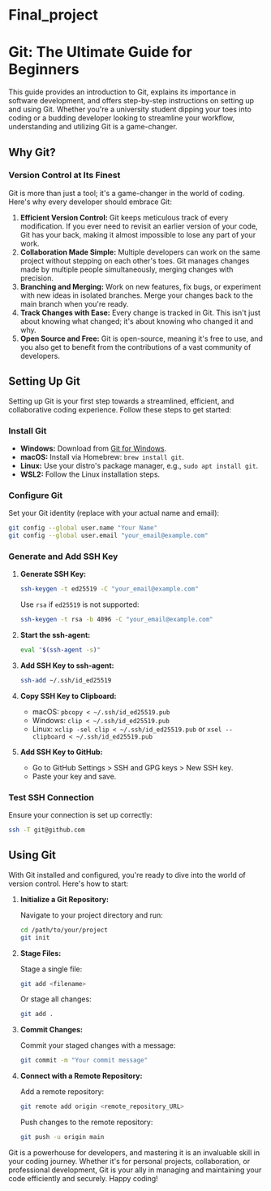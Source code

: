 # Final_project


# Git: The Ultimate Guide for Beginners

This guide provides an introduction to Git, explains its importance in software development, and offers step-by-step instructions on setting up and using Git. Whether you're a university student dipping your toes into coding or a budding developer looking to streamline your workflow, understanding and utilizing Git is a game-changer.

## Why Git?

### Version Control at Its Finest

Git is more than just a tool; it's a game-changer in the world of coding. Here's why every developer should embrace Git:

1. **Efficient Version Control:** Git keeps meticulous track of every modification. If you ever need to revisit an earlier version of your code, Git has your back, making it almost impossible to lose any part of your work.
2. **Collaboration Made Simple:** Multiple developers can work on the same project without stepping on each other's toes. Git manages changes made by multiple people simultaneously, merging changes with precision.
3. **Branching and Merging:** Work on new features, fix bugs, or experiment with new ideas in isolated branches. Merge your changes back to the main branch when you're ready.
4. **Track Changes with Ease:** Every change is tracked in Git. This isn't just about knowing what changed; it's about knowing who changed it and why.
5. **Open Source and Free:** Git is open-source, meaning it's free to use, and you also get to benefit from the contributions of a vast community of developers.

## Setting Up Git

Setting up Git is your first step towards a streamlined, efficient, and collaborative coding experience. Follow these steps to get started:

### Install Git

- **Windows:** Download from [Git for Windows](https://gitforwindows.org/).
- **macOS:** Install via Homebrew: `brew install git`.
- **Linux:** Use your distro's package manager, e.g., `sudo apt install git`.
- **WSL2:** Follow the Linux installation steps.

### Configure Git

Set your Git identity (replace with your actual name and email):

```bash
git config --global user.name "Your Name"
git config --global user.email "your_email@example.com"
```

### Generate and Add SSH Key

1. **Generate SSH Key:**

   ```bash
   ssh-keygen -t ed25519 -C "your_email@example.com"
   ```
   
   Use `rsa` if `ed25519` is not supported:

   ```bash
   ssh-keygen -t rsa -b 4096 -C "your_email@example.com"
   ```

2. **Start the ssh-agent:**

   ```bash
   eval "$(ssh-agent -s)"
   ```

3. **Add SSH Key to ssh-agent:**

   ```bash
   ssh-add ~/.ssh/id_ed25519
   ```

4. **Copy SSH Key to Clipboard:**

   - macOS: `pbcopy < ~/.ssh/id_ed25519.pub`
   - Windows: `clip < ~/.ssh/id_ed25519.pub`
   - Linux: `xclip -sel clip < ~/.ssh/id_ed25519.pub` or `xsel --clipboard < ~/.ssh/id_ed25519.pub`

5. **Add SSH Key to GitHub:**
   - Go to GitHub Settings > SSH and GPG keys > New SSH key.
   - Paste your key and save.

### Test SSH Connection

Ensure your connection is set up correctly:

```bash
ssh -T git@github.com
```

## Using Git

With Git installed and configured, you're ready to dive into the world of version control. Here's how to start:

1. **Initialize a Git Repository:**

   Navigate to your project directory and run:

   ```bash
   cd /path/to/your/project
   git init
   ```

2. **Stage Files:**

   Stage a single file:

   ```bash
   git add <filename>
   ```

   Or stage all changes:

   ```bash
   git add .
   ```

3. **Commit Changes:**

   Commit your staged changes with a message:

   ```bash
   git commit -m "Your commit message"
   ```

4. **Connect with a Remote Repository:**

   Add a remote repository:

   ```bash
   git remote add origin <remote_repository_URL>
   ```

   Push changes to the remote repository:

   ```bash
   git push -u origin main
   ```

Git is a powerhouse for developers, and mastering it is an invaluable skill in your coding journey. Whether it's for personal projects, collaboration, or professional development, Git is your ally in managing and maintaining your code efficiently and securely. Happy coding!

